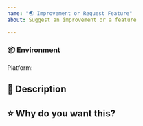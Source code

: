 ```yaml
---
name: "🌏 Improvement or Request Feature"
about: Suggest an improvement or a feature

---
```

<!-- Before submitting a new issue, please make sure that the same issue has not been already created -->

### 📦 Environment
<!-- Let us know the platform you would like the improvement to be in -->

Platform: <!-- macOS/Windows/Linux -->


## 🐞 Description
<!-- Short and concise description of the imporvemen/feature -->


## ⭐️ Why do you want this?
<!-- Let us know what is the use case that this improvement solves -->
